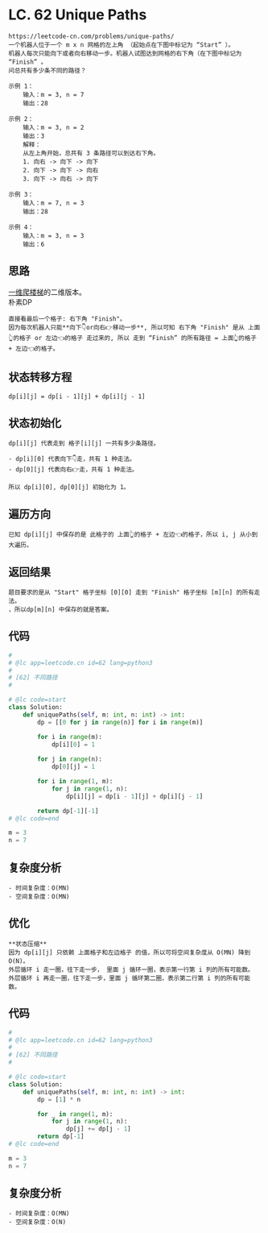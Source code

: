 LC. 62 Unique Paths
====
    https://leetcode-cn.com/problems/unique-paths/
    一个机器人位于一个 m x n 网格的左上角 （起始点在下图中标记为 “Start” ）。
    机器人每次只能向下或者向右移动一步。机器人试图达到网格的右下角（在下图中标记为 “Finish” 。
    问总共有多少条不同的路径？

    示例 1：
        输入：m = 3, n = 7
        输出：28

    示例 2：
        输入：m = 3, n = 2
        输出：3
        解释：
        从左上角开始，总共有 3 条路径可以到达右下角。
        1. 向右 -> 向下 -> 向下
        2. 向下 -> 向下 -> 向右
        3. 向下 -> 向右 -> 向下

    示例 3：  
        输入：m = 7, n = 3
        输出：28

    示例 4：
        输入：m = 3, n = 3
        输出：6

## 思路
[一维爬楼梯](https://github.com/PearlCoastal/VSCode_GitOn/blob/master/DynamicProcessing/Day46_746.%E4%BD%BF%E7%94%A8%E6%9C%80%E5%B0%8F%E8%8A%B1%E8%B4%B9%E7%88%AC%E6%A5%BC%E6%A2%AF.md)的二维版本。  
朴素DP

    直接看最后一个格子: 右下角 "Finish"。
    因为每次机器人只能**向下👇or向右👉移动一步**, 所以可知 右下角 "Finish" 是从 上面👆的格子 or 左边👈的格子 走过来的, 所以 走到 “Finish” 的所有路径 = 上面👆的格子 + 左边👈的格子。

## 状态转移方程
    dp[i][j] = dp[i - 1][j] + dp[i][j - 1]

## 状态初始化
    dp[i][j] 代表走到 格子[i][j] 一共有多少条路径。
    
    - dp[i][0] 代表向下👇走，共有 1 种走法。
    - dp[0][j] 代表向右👉走，共有 1 种走法。

    所以 dp[i][0], dp[0][j] 初始化为 1。

## 遍历方向
    已知 dp[i][j] 中保存的是 此格子的 上面👆的格子 + 左边👈的格子，所以 i, j 从小到大遍历。

## 返回结果
    题目要求的是从 "Start" 格子坐标 [0][0] 走到 "Finish" 格子坐标 [m][n] 的所有走法。
    ，所以dp[m][n] 中保存的就是答案。

## 代码
```python
#
# @lc app=leetcode.cn id=62 lang=python3
#
# [62] 不同路径
#

# @lc code=start
class Solution:
    def uniquePaths(self, m: int, n: int) -> int:
        dp = [[0 for j in range(n)] for i in range(m)]

        for i in range(m):
            dp[i][0] = 1
        
        for j in range(n):
            dp[0][j] = 1

        for i in range(1, m):
            for j in range(1, n):
                dp[i][j] = dp[i - 1][j] + dp[i][j - 1]

        return dp[-1][-1]
# @lc code=end

m = 3
n = 7
```

## 复杂度分析

    - 时间复杂度：O(MN)
    - 空间复杂度：O(MN)

## 优化
    **状态压缩**
    因为 dp[i][j] 只依赖 上面格子和左边格子 的值，所以可将空间复杂度从 O(MN) 降到 O(N)。
    外层循环 i 走一圈，往下走一步， 里面 j 循环一圈，表示第一行第 i 列的所有可能数。
    外层循环 i 再走一圈，往下走一步，里面 j 循环第二圈，表示第二行第 i 列的所有可能数。

## 代码
```python
#
# @lc app=leetcode.cn id=62 lang=python3
#
# [62] 不同路径
#

# @lc code=start
class Solution:
    def uniquePaths(self, m: int, n: int) -> int:
        dp = [1] * n

        for _ in range(1, m):
            for j in range(1, n):
                dp[j] += dp[j - 1]
        return dp[-1]
# @lc code=end

m = 3
n = 7
```
## 复杂度分析

    - 时间复杂度：O(MN)
    - 空间复杂度：O(N)